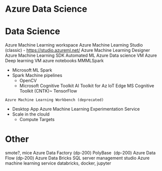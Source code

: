 # Azure Data Science

# Data Science
Azure Machine Learning workspace
Azure Machine Learning Studio (classic) - https://studio.azureml.net/
Azure Machine Learning Designer
Azure Machine Learning SDK
Automated ML
Azure Data science VM
Azure Deep learning VM
azure notebooks
MMMLSpark
- Microsoft ML Spark
- Spark Machine pipelines
  - OpenCV  
  - Microsoft Cognitive Toolkit 
AI Toolkit for Az IoT Edge
MS Cognitive Toolkit (CNTK)~ TensorFlow

`Azure Machine Learning Workbench (deprecated)`
- Desktop App
Azure Machine Learning Experimentation Service
- Scale in the clould
  - Compute Targets    

# Other

smote?, mice
Azure Data Factory (dp-200)
PolyBase  (dp-200)
Azure Data Flow (dp-200)
Azure Data Bricks
SQL server management studio
Azure machine learning service
databricks,
docker,
jupyter
